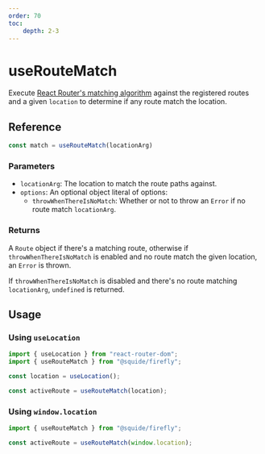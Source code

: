 ```yaml
---
order: 70
toc:
    depth: 2-3
---
```


# useRouteMatch

Execute [React Router's matching algorithm](https://reactrouter.com/en/main/utils/match-routes) against the registered routes and a given `location` to determine if any route match the location.

## Reference

```ts
const match = useRouteMatch(locationArg)
```

### Parameters

- `locationArg`: The location to match the route paths against.
- `options`: An optional object literal of options:
    - `throwWhenThereIsNoMatch`: Whether or not to throw an `Error` if no route match `locationArg`.

### Returns

A `Route` object if there's a matching route, otherwise if `throwWhenThereIsNoMatch` is enabled and no route match the given location, an `Error` is thrown.

If `throwWhenThereIsNoMatch` is disabled and there's no route matching `locationArg`, `undefined` is returned.

## Usage

### Using `useLocation`

```ts
import { useLocation } from "react-router-dom";
import { useRouteMatch } from "@squide/firefly";

const location = useLocation();

const activeRoute = useRouteMatch(location);
```

### Using `window.location`

```ts
import { useRouteMatch } from "@squide/firefly";

const activeRoute = useRouteMatch(window.location);
```

